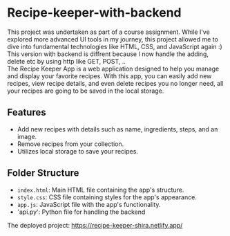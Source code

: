 # Recipe-keeper-with-backend

This project was undertaken as part of a course assignment. While I've explored more advanced UI tools in my journey, this project allowed me to dive into fundamental technologies like HTML, CSS, and JavaScript again :) 
This version with backend is diffrent because I now handle the adding, delete etc by using http like GET, POST, .. 
</br>
The Recipe Keeper App is a web application designed to help you manage and display your favorite recipes. With this app, you can easily add new recipes, view recipe details, and even delete recipes you no longer need, all your recipes are going to be saved in the local storage.


## Features

- Add new recipes with details such as name, ingredients, steps, and an image.
- Remove recipes from your collection.
- Utilizes local storage to save your recipes.


## Folder Structure

- `index.html`: Main HTML file containing the app's structure.
- `style.css`: CSS file containing styles for the app's appearance.
- `app.js`: JavaScript file with the app's functionality.
- 'api.py': Python file for handling the backend


The deployed project:
https://recipe-keeper-shira.netlify.app/
